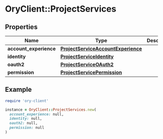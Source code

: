 # OryClient::ProjectServices

## Properties

| Name | Type | Description | Notes |
| ---- | ---- | ----------- | ----- |
| **account_experience** | [**ProjectServiceAccountExperience**](ProjectServiceAccountExperience.md) |  | [optional] |
| **identity** | [**ProjectServiceIdentity**](ProjectServiceIdentity.md) |  | [optional] |
| **oauth2** | [**ProjectServiceOAuth2**](ProjectServiceOAuth2.md) |  | [optional] |
| **permission** | [**ProjectServicePermission**](ProjectServicePermission.md) |  | [optional] |

## Example

```ruby
require 'ory-client'

instance = OryClient::ProjectServices.new(
  account_experience: null,
  identity: null,
  oauth2: null,
  permission: null
)
```


